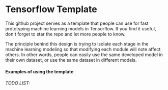# Tensorflow Template
This github project serves as a template that people can
use for fast prototyping machine learning models in
Tensorflow. If you find it useful, don't forget to star
the repo and let more people to know.

The principle behind this design is trying to isolate each
stage in the machine learning modeling so that modifying
each module will note affect others. In other words, people
can easily use the same developed model in their own dataset,
or use the same dataset in different models.


#### Examples of using the template


###### TODO LIST:
 